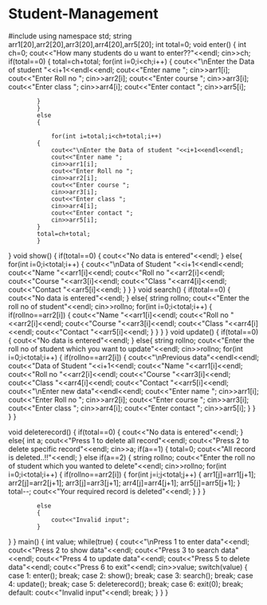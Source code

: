 # Student-Management
#include<iostream>
using namespace std;
string arr1[20],arr2[20],arr3[20],arr4[20],arr5[20];
int total=0;
void enter()
{
		int ch=0;
			cout<<"How many students do u want to enter??"<<endl;
			cin>>ch;
			if(total==0)
			{
			total=ch+total;
			for(int i=0;i<ch;i++)
			{
				cout<<"\nEnter the Data of student "<<i+1<<endl<<endl;
				cout<<"Enter name ";
				cin>>arr1[i];
				cout<<"Enter Roll no ";
				cin>>arr2[i];
				cout<<"Enter course ";
				cin>>arr3[i];
				cout<<"Enter class ";
				cin>>arr4[i];
				cout<<"Enter contact ";
				cin>>arr5[i];
				
			}
	    	}
	    	else
	    	{
	    		
	    		for(int i=total;i<ch+total;i++)
			{
				cout<<"\nEnter the Data of student "<<i+1<<endl<<endl;
				cout<<"Enter name ";
				cin>>arr1[i];
				cout<<"Enter Roll no ";
				cin>>arr2[i];
				cout<<"Enter course ";
				cin>>arr3[i];
				cout<<"Enter class ";
				cin>>arr4[i];
				cout<<"Enter contact ";
				cin>>arr5[i];
			}
			total=ch+total;
			}
	
}
void show()
{
	if(total==0)
	{
		cout<<"No data is entered"<<endl;
	}
	else{
		for(int i=0;i<total;i++)
	    		{
	    		cout<<"\nData of Student "<<i+1<<endl<<endl;
	    		cout<<"Name "<<arr1[i]<<endl;
	    		cout<<"Roll no "<<arr2[i]<<endl;
	    		cout<<"Course "<<arr3[i]<<endl;
	    		cout<<"Class "<<arr4[i]<<endl;
	    		cout<<"Contact "<<arr5[i]<<endl;
	    	    }
	    	}
}
void search()
{
	if(total==0)
	{
		cout<<"No data is entered"<<endl;
	}
	else{
	string rollno;
				cout<<"Enter the roll no of student"<<endl;
				cin>>rollno;
				for(int i=0;i<total;i++)
				{
					if(rollno==arr2[i])
					{
						cout<<"Name "<<arr1[i]<<endl;
	    	        	cout<<"Roll no "<<arr2[i]<<endl;
	    		        cout<<"Course "<<arr3[i]<<endl;
	    		        cout<<"Class "<<arr4[i]<<endl;
	    	        	cout<<"Contact "<<arr5[i]<<endl;
					}
				}
			}
}
void update()
{
	if(total==0)
	{
		cout<<"No data is entered"<<endl;
	}
	else{
		string rollno;
				cout<<"Enter the roll no of student which you want to update"<<endl;
				cin>>rollno;
					for(int i=0;i<total;i++)
				{
					if(rollno==arr2[i])
					{
						cout<<"\nPrevious data"<<endl<<endl;
						cout<<"Data of Student "<<i+1<<endl;
						cout<<"Name "<<arr1[i]<<endl;
	    	        	cout<<"Roll no "<<arr2[i]<<endl;
	    		        cout<<"Course "<<arr3[i]<<endl;
	    		        cout<<"Class "<<arr4[i]<<endl;
	    	        	cout<<"Contact "<<arr5[i]<<endl;
	    	        	cout<<"\nEnter new data"<<endl<<endl;
							cout<<"Enter name ";
				            cin>>arr1[i];
				            cout<<"Enter Roll no ";
				            cin>>arr2[i];
			             	cout<<"Enter course ";
				            cin>>arr3[i];
				            cout<<"Enter class ";
				            cin>>arr4[i];
				            cout<<"Enter contact ";
				            cin>>arr5[i];
					}
				}
			}
		}

void deleterecord()
{
	if(total==0)
	{
		cout<<"No data is entered"<<endl;
	}
	else{
		int a;
	        	cout<<"Press 1 to delete all record"<<endl;
				cout<<"Press 2 to delete specific record"<<endl;
				cin>>a;
				if(a==1)
				{
					total=0;
					cout<<"All record is deleted..!!"<<endl;
				}
				else if(a==2)
				{
				string rollno;
				cout<<"Enter the roll no of student which you wanted to delete"<<endl;
				cin>>rollno;
				for(int i=0;i<total;i++)
				{
					if(rollno==arr2[i])
					{
						for(int j=i;j<total;j++)
						{
						arr1[j]=arr1[j+1];
						arr2[j]=arr2[j+1];
					    arr3[j]=arr3[j+1];
						arr4[j]=arr4[j+1];
						arr5[j]=arr5[j+1];
				     	}
					total--;
					cout<<"Your required record is deleted"<<endl;
					}
				}
				}
				 
			
			else 
			{
				cout<<"Invalid input";
			}
}
}
main()
{
	int value;
	while(true)
	{
	cout<<"\nPress 1 to enter data"<<endl;
	cout<<"Press 2 to show data"<<endl;
	cout<<"Press 3 to search data"<<endl;
	cout<<"Press 4 to update data"<<endl;
	cout<<"Press 5 to delete data"<<endl;
	cout<<"Press 6 to exit"<<endl;
	cin>>value;
	switch(value)
	{
		case 1:
			enter();
			break;
		case 2:
			show();
			break;
		case 3:
			search();
			break;
		case 4:
			update();
			break;
		case 5:
			deleterecord();
			break;
		case 6:
			exit(0);
			break;
		default:
			cout<<"Invalid input"<<endl;
			break;
	}
}
}
